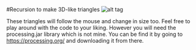 #Recursion to make 3D-like triangles
![alt tag](http://puu.sh/g5yHs/bdcb461320.png)


These triangles will follow the mouse and change in size too.
Feel free to play around with the code to your liking. However you will need the processing.jar library which is not mine. You can be find it by going to https://processing.org/ and downloading it from there.
